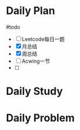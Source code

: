 # Daily Plan
#todo
- [ ] Leetcode每日一题
- [x] 月总结
- [x] 周总结
- [ ] Acwing一节
- [ ] 
# Daily Study

# Daily Problem